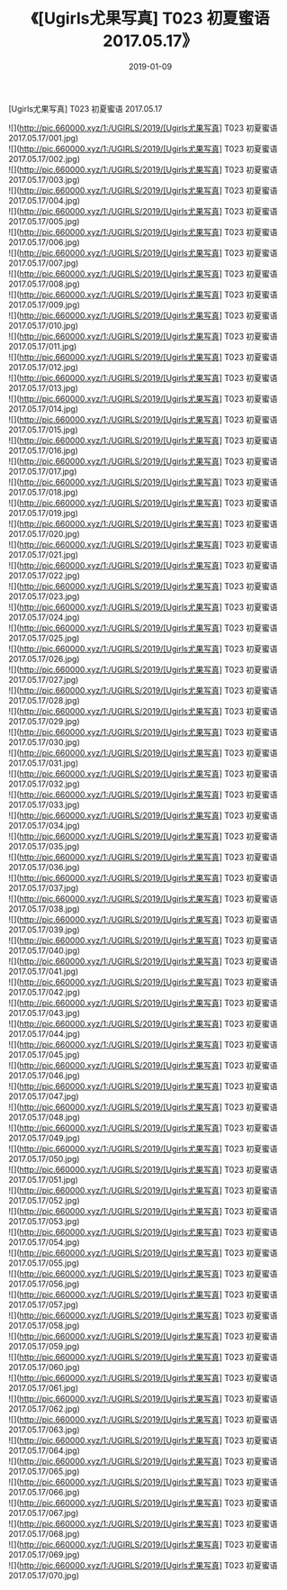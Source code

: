 ﻿---
layout: post
title:  《[Ugirls尤果写真] T023 初夏蜜语 2017.05.17》
date:   2019-01-09
img: http://pic.660000.xyz/1:/UGIRLS/2019/[Ugirls尤果写真] T023 初夏蜜语 2017.05.17/000.jpg
categories: [美女, 清纯, 唯美]
---

[Ugirls尤果写真] T023 初夏蜜语 2017.05.17

 ![](http://pic.660000.xyz/1:/UGIRLS/2019/[Ugirls尤果写真] T023 初夏蜜语 2017.05.17/001.jpg) <br>![](http://pic.660000.xyz/1:/UGIRLS/2019/[Ugirls尤果写真] T023 初夏蜜语 2017.05.17/002.jpg) <br>![](http://pic.660000.xyz/1:/UGIRLS/2019/[Ugirls尤果写真] T023 初夏蜜语 2017.05.17/003.jpg) <br>![](http://pic.660000.xyz/1:/UGIRLS/2019/[Ugirls尤果写真] T023 初夏蜜语 2017.05.17/004.jpg) <br>![](http://pic.660000.xyz/1:/UGIRLS/2019/[Ugirls尤果写真] T023 初夏蜜语 2017.05.17/005.jpg) <br>![](http://pic.660000.xyz/1:/UGIRLS/2019/[Ugirls尤果写真] T023 初夏蜜语 2017.05.17/006.jpg) <br>![](http://pic.660000.xyz/1:/UGIRLS/2019/[Ugirls尤果写真] T023 初夏蜜语 2017.05.17/007.jpg) <br>![](http://pic.660000.xyz/1:/UGIRLS/2019/[Ugirls尤果写真] T023 初夏蜜语 2017.05.17/008.jpg) <br>![](http://pic.660000.xyz/1:/UGIRLS/2019/[Ugirls尤果写真] T023 初夏蜜语 2017.05.17/009.jpg) <br>![](http://pic.660000.xyz/1:/UGIRLS/2019/[Ugirls尤果写真] T023 初夏蜜语 2017.05.17/010.jpg) <br>![](http://pic.660000.xyz/1:/UGIRLS/2019/[Ugirls尤果写真] T023 初夏蜜语 2017.05.17/011.jpg) <br>![](http://pic.660000.xyz/1:/UGIRLS/2019/[Ugirls尤果写真] T023 初夏蜜语 2017.05.17/012.jpg) <br>![](http://pic.660000.xyz/1:/UGIRLS/2019/[Ugirls尤果写真] T023 初夏蜜语 2017.05.17/013.jpg) <br>![](http://pic.660000.xyz/1:/UGIRLS/2019/[Ugirls尤果写真] T023 初夏蜜语 2017.05.17/014.jpg) <br>![](http://pic.660000.xyz/1:/UGIRLS/2019/[Ugirls尤果写真] T023 初夏蜜语 2017.05.17/015.jpg) <br>![](http://pic.660000.xyz/1:/UGIRLS/2019/[Ugirls尤果写真] T023 初夏蜜语 2017.05.17/016.jpg) <br>![](http://pic.660000.xyz/1:/UGIRLS/2019/[Ugirls尤果写真] T023 初夏蜜语 2017.05.17/017.jpg) <br>![](http://pic.660000.xyz/1:/UGIRLS/2019/[Ugirls尤果写真] T023 初夏蜜语 2017.05.17/018.jpg) <br>![](http://pic.660000.xyz/1:/UGIRLS/2019/[Ugirls尤果写真] T023 初夏蜜语 2017.05.17/019.jpg) <br>![](http://pic.660000.xyz/1:/UGIRLS/2019/[Ugirls尤果写真] T023 初夏蜜语 2017.05.17/020.jpg) <br>![](http://pic.660000.xyz/1:/UGIRLS/2019/[Ugirls尤果写真] T023 初夏蜜语 2017.05.17/021.jpg) <br>![](http://pic.660000.xyz/1:/UGIRLS/2019/[Ugirls尤果写真] T023 初夏蜜语 2017.05.17/022.jpg) <br>![](http://pic.660000.xyz/1:/UGIRLS/2019/[Ugirls尤果写真] T023 初夏蜜语 2017.05.17/023.jpg) <br>![](http://pic.660000.xyz/1:/UGIRLS/2019/[Ugirls尤果写真] T023 初夏蜜语 2017.05.17/024.jpg) <br>![](http://pic.660000.xyz/1:/UGIRLS/2019/[Ugirls尤果写真] T023 初夏蜜语 2017.05.17/025.jpg) <br>![](http://pic.660000.xyz/1:/UGIRLS/2019/[Ugirls尤果写真] T023 初夏蜜语 2017.05.17/026.jpg) <br>![](http://pic.660000.xyz/1:/UGIRLS/2019/[Ugirls尤果写真] T023 初夏蜜语 2017.05.17/027.jpg) <br>![](http://pic.660000.xyz/1:/UGIRLS/2019/[Ugirls尤果写真] T023 初夏蜜语 2017.05.17/028.jpg) <br>![](http://pic.660000.xyz/1:/UGIRLS/2019/[Ugirls尤果写真] T023 初夏蜜语 2017.05.17/029.jpg) <br>![](http://pic.660000.xyz/1:/UGIRLS/2019/[Ugirls尤果写真] T023 初夏蜜语 2017.05.17/030.jpg) <br>![](http://pic.660000.xyz/1:/UGIRLS/2019/[Ugirls尤果写真] T023 初夏蜜语 2017.05.17/031.jpg) <br>![](http://pic.660000.xyz/1:/UGIRLS/2019/[Ugirls尤果写真] T023 初夏蜜语 2017.05.17/032.jpg) <br>![](http://pic.660000.xyz/1:/UGIRLS/2019/[Ugirls尤果写真] T023 初夏蜜语 2017.05.17/033.jpg) <br>![](http://pic.660000.xyz/1:/UGIRLS/2019/[Ugirls尤果写真] T023 初夏蜜语 2017.05.17/034.jpg) <br>![](http://pic.660000.xyz/1:/UGIRLS/2019/[Ugirls尤果写真] T023 初夏蜜语 2017.05.17/035.jpg) <br>![](http://pic.660000.xyz/1:/UGIRLS/2019/[Ugirls尤果写真] T023 初夏蜜语 2017.05.17/036.jpg) <br>![](http://pic.660000.xyz/1:/UGIRLS/2019/[Ugirls尤果写真] T023 初夏蜜语 2017.05.17/037.jpg) <br>![](http://pic.660000.xyz/1:/UGIRLS/2019/[Ugirls尤果写真] T023 初夏蜜语 2017.05.17/038.jpg) <br>![](http://pic.660000.xyz/1:/UGIRLS/2019/[Ugirls尤果写真] T023 初夏蜜语 2017.05.17/039.jpg) <br>![](http://pic.660000.xyz/1:/UGIRLS/2019/[Ugirls尤果写真] T023 初夏蜜语 2017.05.17/040.jpg) <br>![](http://pic.660000.xyz/1:/UGIRLS/2019/[Ugirls尤果写真] T023 初夏蜜语 2017.05.17/041.jpg) <br>![](http://pic.660000.xyz/1:/UGIRLS/2019/[Ugirls尤果写真] T023 初夏蜜语 2017.05.17/042.jpg) <br>![](http://pic.660000.xyz/1:/UGIRLS/2019/[Ugirls尤果写真] T023 初夏蜜语 2017.05.17/043.jpg) <br>![](http://pic.660000.xyz/1:/UGIRLS/2019/[Ugirls尤果写真] T023 初夏蜜语 2017.05.17/044.jpg) <br>![](http://pic.660000.xyz/1:/UGIRLS/2019/[Ugirls尤果写真] T023 初夏蜜语 2017.05.17/045.jpg) <br>![](http://pic.660000.xyz/1:/UGIRLS/2019/[Ugirls尤果写真] T023 初夏蜜语 2017.05.17/046.jpg) <br>![](http://pic.660000.xyz/1:/UGIRLS/2019/[Ugirls尤果写真] T023 初夏蜜语 2017.05.17/047.jpg) <br>![](http://pic.660000.xyz/1:/UGIRLS/2019/[Ugirls尤果写真] T023 初夏蜜语 2017.05.17/048.jpg) <br>![](http://pic.660000.xyz/1:/UGIRLS/2019/[Ugirls尤果写真] T023 初夏蜜语 2017.05.17/049.jpg) <br>![](http://pic.660000.xyz/1:/UGIRLS/2019/[Ugirls尤果写真] T023 初夏蜜语 2017.05.17/050.jpg) <br>![](http://pic.660000.xyz/1:/UGIRLS/2019/[Ugirls尤果写真] T023 初夏蜜语 2017.05.17/051.jpg) <br>![](http://pic.660000.xyz/1:/UGIRLS/2019/[Ugirls尤果写真] T023 初夏蜜语 2017.05.17/052.jpg) <br>![](http://pic.660000.xyz/1:/UGIRLS/2019/[Ugirls尤果写真] T023 初夏蜜语 2017.05.17/053.jpg) <br>![](http://pic.660000.xyz/1:/UGIRLS/2019/[Ugirls尤果写真] T023 初夏蜜语 2017.05.17/054.jpg) <br>![](http://pic.660000.xyz/1:/UGIRLS/2019/[Ugirls尤果写真] T023 初夏蜜语 2017.05.17/055.jpg) <br>![](http://pic.660000.xyz/1:/UGIRLS/2019/[Ugirls尤果写真] T023 初夏蜜语 2017.05.17/056.jpg) <br>![](http://pic.660000.xyz/1:/UGIRLS/2019/[Ugirls尤果写真] T023 初夏蜜语 2017.05.17/057.jpg) <br>![](http://pic.660000.xyz/1:/UGIRLS/2019/[Ugirls尤果写真] T023 初夏蜜语 2017.05.17/058.jpg) <br>![](http://pic.660000.xyz/1:/UGIRLS/2019/[Ugirls尤果写真] T023 初夏蜜语 2017.05.17/059.jpg) <br>![](http://pic.660000.xyz/1:/UGIRLS/2019/[Ugirls尤果写真] T023 初夏蜜语 2017.05.17/060.jpg) <br>![](http://pic.660000.xyz/1:/UGIRLS/2019/[Ugirls尤果写真] T023 初夏蜜语 2017.05.17/061.jpg) <br>![](http://pic.660000.xyz/1:/UGIRLS/2019/[Ugirls尤果写真] T023 初夏蜜语 2017.05.17/062.jpg) <br>![](http://pic.660000.xyz/1:/UGIRLS/2019/[Ugirls尤果写真] T023 初夏蜜语 2017.05.17/063.jpg) <br>![](http://pic.660000.xyz/1:/UGIRLS/2019/[Ugirls尤果写真] T023 初夏蜜语 2017.05.17/064.jpg) <br>![](http://pic.660000.xyz/1:/UGIRLS/2019/[Ugirls尤果写真] T023 初夏蜜语 2017.05.17/065.jpg) <br>![](http://pic.660000.xyz/1:/UGIRLS/2019/[Ugirls尤果写真] T023 初夏蜜语 2017.05.17/066.jpg) <br>![](http://pic.660000.xyz/1:/UGIRLS/2019/[Ugirls尤果写真] T023 初夏蜜语 2017.05.17/067.jpg) <br>![](http://pic.660000.xyz/1:/UGIRLS/2019/[Ugirls尤果写真] T023 初夏蜜语 2017.05.17/068.jpg) <br>![](http://pic.660000.xyz/1:/UGIRLS/2019/[Ugirls尤果写真] T023 初夏蜜语 2017.05.17/069.jpg) <br>![](http://pic.660000.xyz/1:/UGIRLS/2019/[Ugirls尤果写真] T023 初夏蜜语 2017.05.17/070.jpg) <br>